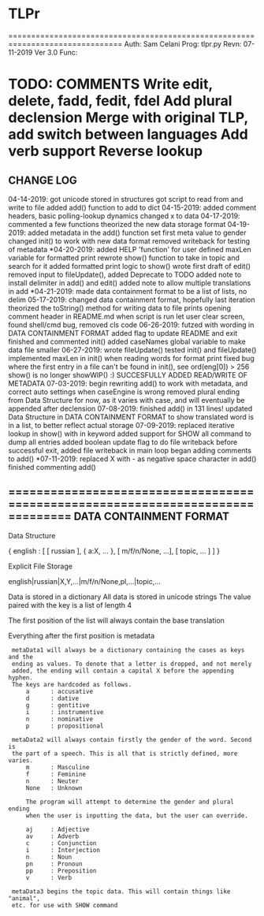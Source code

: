 # TLPr

 ===============================================================================
 Auth: Sam Celani
 Prog: tlpr.py
 Revn: 07-11-2019  Ver 3.0
 Func: 

 TODO: COMMENTS
       Write edit, delete, fadd, fedit, fdel
       Add plural declension
       Merge with original TLP, add switch between languages
       Add verb support
       Reverse lookup
 ===============================================================================
 CHANGE LOG
 -------------------------------------------------------------------------------
 04-14-2019:    got unicode stored in structures
                got script to read from and write to file
                added add() function to add to dict
 04-15-2019:    added comment headers, basic polling-lookup dynamics
                changed x to data
 04-17-2019:    commented a few functions
                theorized the new data storage format
 04-19-2019:    added metadata in the add() function
                set first meta value to gender
                changed init() to work with new data format
                removed writeback for testing of metadata
*04-20-2019:    added HELP 'function' for user
                defined maxLen variable for formatted print
                rewrote show() function to take in topic and search for it
                added formatted print logic to show()
                wrote first draft of edit()
                removed input to fileUpdate(), added Deprecate to TODO
                added note to install delimiter in add() and edit()
                added note to allow multiple translations in add
*04-21-2019:    made data containment format to be a list of lists, no delim
 05-17-2019:    changed data containment format, hopefully last iteration
                theorized the toString() method for writing data to file
                prints opening comment header in README.md when script is run
                let user clear screen, found shell/cmd bug, removed cls code
 06-26-2019:    futzed with wording in DATA CONTAINMENT FORMAT
                added flag to update README and exit
                finished and commented init()
                added caseNames global variable to make data file smaller
 06-27-2019:    wrote fileUpdate()
                tested init() and fileUpdate()
                implemented maxLen in init() when reading words for format print
                fixed bug where the first entry in a file can't be found
                    in init(), see ord(eng[0]) > 256
                show() is no longer showWIP() :)
                SUCCESFULLY ADDED READ/WRITE OF METADATA
 07-03-2019:    begin rewriting add() to work with metadata, and correct auto
                    settings when caseEngine is wrong
                removed plural ending from Data Structure for now, as it varies
                    with case, and will eventually be appended after declension
 07-08-2019:    finished add() in 131 lines!
                updated Data Structure in DATA CONTAINMENT FORMAT to show
                    translated word is in a list, to better reflect actual
                    storage
 07-09-2019:    replaced iterative lookup in show() with in keyword
                added support for SHOW all command to dump all entries
                added boolean update flag to do file writeback before successful
                    exit, added file writeback in main loop
                began adding comments to add()
*07-11-2019:    replaced X with - as negative space character in add()
                finished commenting add()

 ===============================================================================
 DATA CONTAINMENT FORMAT
 -------------------------------------------------------------------------------
 Data Structure
 
 { english : [ [ russian ], { a:X, ... }, [ m/f/n/None, ...], [ topic, ... ] ] }

 Explicit File Storage

 english|russian|X,Y,...|m/f/n/None,pl,...|topic,...



 Data is stored in a dictionary
 All data is stored in unicode strings
 The value paired with the key is a list of length 4

 The first position of the list will always contain the base translation

 Everything after the first position is metadata

     metaData1 will always be a dictionary containing the cases as keys and the
     ending as values. To denote that a letter is dropped, and not merely
     added, the ending will contain a capital X before the appending hyphen.
     The keys are hardcoded as follows.
         a      : accusative
         d      : dative
         g      : gentitive
         i      : instrumentive
         n      : nominative
         p      : propositional
         
     metaData2 will always contain firstly the gender of the word. Second is
     the part of a speech. This is all that is strictly defined, more varies.
         m      : Masculine
         f      : Feminine
         n      : Neuter
         None   : Unknown

         The program will attempt to determine the gender and plural ending
         when the user is inputting the data, but the user can override.

         aj     : Adjective
         av     : Adverb
         c      : Conjunction
         i      : Interjection
         n      : Noun
         pn     : Pronoun
         pp     : Preposition
         v      : Verb
         
     metaData3 begins the topic data. This will contain things like "animal",
     etc. for use with SHOW command


